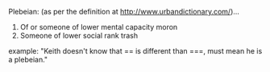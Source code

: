 
Plebeian:
(as per the definition at http://www.urbandictionary.com/)...

1. Of or someone of lower mental capacity moron 
2. Someone of lower social rank trash

example:
"Keith doesn't know that == is different than ===, must mean he is a plebeian."



